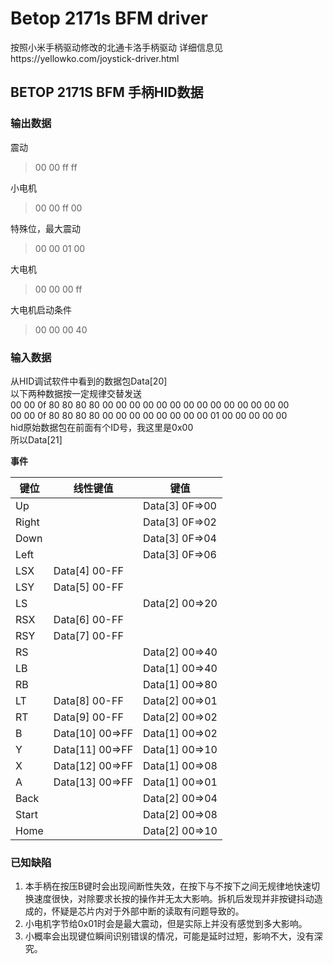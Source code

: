 # Betop 2171s BFM driver
按照小米手柄驱动修改的北通卡洛手柄驱动
详细信息见https://yellowko.com/joystick-driver.html

## BETOP 2171S BFM 手柄HID数据

### 输出数据

震动
> 00 00 ff ff       

小电机      
> 00 00 ff 00

特殊位，最大震动    
> 00 00 01 00       

大电机      
> 00 00 00 ff   

大电机启动条件
> 00 00 00 40

### 输入数据
从HID调试软件中看到的数据包Data[20]     
以下两种数据按一定规律交替发送      
00 00 0f 80 80 80 80 00 00 00 00 00 00 00 00 00 00 00 00 00 00      
00 00 0f 80 80 80 80 00 00 00 00 00 00 00 00 01 00 00 00 00 00      
hid原始数据包在前面有个ID号，我这里是0x00       
所以Data[21]        

**事件**    
  
|键位|线性键值|键值|     
|---|---|---|     
|Up|				        |Data[3] 0F=>00|     
|Right|				    |Data[3] 0F=>02|     
|Down|				    |Data[3] 0F=>04|     
|Left|				    |Data[3] 0F=>06|     
|LSX|	Data[4] 00-FF| |     
|LSY|	Data[5] 00-FF| |     
|LS|				        |Data[2] 00=>20|     
|RSX|	Data[6] 00-FF| |     
|RSY|	Data[7] 00-FF| |     
|RS|				        |Data[2] 00=>40|     
|LB|				        |Data[1] 00=>40|     
|RB|				        |Data[1] 00=>80|     
|LT|	    Data[8] 00-FF	|Data[2] 00=>01|     
|RT|	    Data[9] 00-FF	|Data[2] 00=>02|     
|B|	    Data[10] 00=>FF	|Data[1] 00=>02|     
|Y|	    Data[11] 00=>FF	|Data[1] 00=>10|     
|X|	    Data[12] 00=>FF	|Data[1] 00=>08|     
|A|	    Data[13] 00=>FF	|Data[1] 00=>01|     
|Back|				    |Data[2] 00=>04|     
|Start|				    |Data[2] 00=>08|     
|Home|				    |Data[2] 00=>10|     

### 已知缺陷
1. 本手柄在按压B键时会出现间断性失效，在按下与不按下之间无规律地快速切换速度很快，对除要求长按的操作并无太大影响。拆机后发现并非按键抖动造成的，怀疑是芯片内对于外部中断的读取有问题导致的。        
2. 小电机字节给0x01时会是最大震动，但是实际上并没有感觉到多大影响。     
2. 小概率会出现键位瞬间识别错误的情况，可能是延时过短，影响不大，没有深究。




